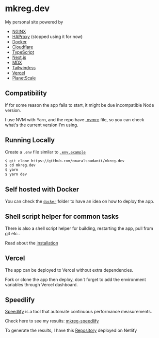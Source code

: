 # mkreg.dev


My personal site powered by

- [NGINX](https://www.nginx.org/)
- [HAProxy](https://www.haproxy.org/) (stopped using it for now)
- [Docker](https://www.docker.com/)
- [Cloudflare](https://cloudflare.com/)
- [TypeScript](https://www.typescriptlang.org/)
- [Next.js](https://nextjs.org/)
- [MDX](https://mdxjs.com/)
- [Tailwindcss](https://tailwindcss.com/)
- [Vercel](https://vercel.com/)
- [PlanetScale](https://www.planetscale.com/)

## Compatibility

If for some reason the app fails to start, it might be due incompatible Node version.

I use NVM with Yarn, and the repo have [.nvmrc](https://github.com/omaralsoudanii/mkreg.dev/blob/main/.nvmrc) file, so you can check what's the current version I'm using. 

## Running Locally

Create a `.env` file similar to [`.env.example`](https://github.com/omaralsoudanii/mkreg.dev/blob/main/.env.example)

```bash
$ git clone https://github.com/omaralsoudanii/mkreg.dev
$ cd mkreg.dev
$ yarn
$ yarn dev
```

## Self hosted with Docker

You can check the [`docker`](https://github.com/omaralsoudanii/mkreg.dev/tree/main/docker) folder to have an idea on how to deploy the app.

## Shell script helper for common tasks
There is also a shell script helper for building, restarting the app, pull from git etc..

Read about the [installation](https://github.com/omaralsoudanii/mkreg.dev/tree/main/docker/scripts/install.md)

## Vercel

The app can be deployed to Vercel without extra dependencies. 

Fork or clone the app then deploy, don't forget to add the environment variables through Vercel dashboard.

## Speedlify

[Speedlify](https://github.com/zachleat/speedlify) is a tool that automate continuous performance measurements.

Check here to see my results: [mkreg-speedlify](https://mkreg-speedlify.netlify.app)

To generate the results, I have this [Repository](https://github.com/omaralsoudanii/speedlify) deployed on Netlify